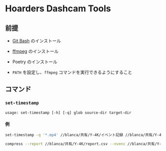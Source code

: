 # Hoarders Dashcam Tools

## 前提
- [Git Bash](https://gitforwindows.org/) のインストール
- [ffmpeg](https://ffmpeg.org/download.html) のインストール
- Poetry のインストール

- `PATH` を設定し、`ffmpeg` コマンドを実行できるようにすること

## コマンド

### `set-timestamp`

```
usage: set-timestamp [-h] [-q] glob source-dir target-dir
```

#### 例

```bash
set-timestamp -q '*.mp4' //blanca/共有/Y-4K/イベント記録 //blanca/共有/Y-4K/イベント記録/アーカイブ
```

```bash
compress --report //blanca/共有/Y-4K/report.csv --nvenc //blanca/共有/Y-4K/{Raw,Archive,Trash} 2>>error.log | tee -a info.log
```
